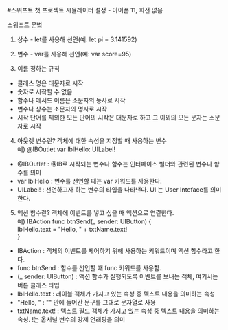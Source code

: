 #스위프트 첫 프로젝트
시뮬레이터 설정 - 아이폰 11, 회전 없음  

스위프트 문법  
1. 상수 - let를 사용해 선언(예: let pi = 3.141592)  
  
2. 변수 - var를 사용해 선언(예: var score=95)  
  
3. 이름 정하는 규칙  
- 클래스 명은 대문자로 시작  
- 숫자로 시작할 수 없음  
- 함수나 메서드 이름은 소문자의 동사로 시작  
- 변수나 상수는 소문자의 명사로 시작 
- 시작 단어를 제외한 모든 단어의 시작은 대문자로 하고  그 이외의 모든 문자는 소문자로 시작  
  
4. 아웃렛 변수란?  객체에 대한 속성을 지정할 때 사용하는 변수  
예)  @IBOutlet var lblHello: UILabel!   
- @IBOutlet : @IB로 시작되는 변수나 함수는 인터페이스 빌더와 관련된 변수나 함수를 의미  
- var lblHello : 변수를 선언할 때는 var 키워드를 사용한다.   
- UILabel! : 선언하고자 하는 변수의 타입을 나타낸다. UI 는 User Inteface를 의미한다.  

5. 액션 함수란? 객체에 이벤트를 넣고 싶을 때 액션으로 연결한다.  
예) IBAction func btnSend(_ sender: UIButton) {  
    lblHello.text = "Hello, " + txtName.text!  
}  
- IBAction : 객체의 이벤트를 제어하기 위해 사용하는 키워드이며 액션 함수라고 한다.  
- func btnSend : 함수를 선언할 때 func 키워드를 사용함. 
- (_ sender: UIButton) : 액션 함수가 실행되도록 이벤트를 보내는 객체, 여기서는 버튼 클래스 타입  
- lblHello.text : 레이블 객체가 가지고 있는 속성 중 텍스트 내용을 의미하는 속성  
-  "Hello, " : "" 안에 들어간 문구를 그대로 문자열로 사용  
- txtName.text! : 텍스트 필드 객체가 가지고 있는 속성 중 텍스트 내용을 의미하는 속성. !는 옵셔널 변수의 강제 언래핑을 의미  
